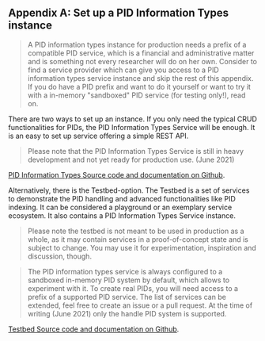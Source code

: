 ## Appendix A: Set up a PID Information Types instance

> A PID information types instance for production needs a prefix of a compatible PID service, which is a financial and administrative matter and is something not every researcher will do on her own. Consider to find a service provider which can give you access to a PID information types service instance and skip the rest of this appendix. If you do have a PID prefix and want to do it yourself or want to try it with a in-memory "sandboxed" PID service (for testing only!), read on.

There are two ways to set up an instance. If you only need the typical CRUD functionalities for PIDs, the PID Information Types Service will be enough. It is an easy to set up service offering a simple REST API.

> Please note that the PID Information Types Service is still in heavy development and not yet ready for production use. (June 2021)

[PID Information Types Source code and documentation on Github](https://github.com/kit-data-manager/pit-service).

Alternatively, there is the Testbed-option. The Testbed is a set of services to demonstrate the PID handling and advanced functionalities like PID indexing. It can be considered a playground or an exemplary service ecosystem. It also contains a PID Information Types Service instance.

> Please note the testbed is not meant to be used in production as a whole, as it may contain services in a proof-of-concept state and is subject to change. You may use it for experimentation, inspiration and discussion, though.

> The PID information types service is always configured to a sandboxed in-memory PID system by default, which allows to experiment with it. To create real PIDs, you will need access to a prefix of a supported PID service. The list of services can be extended, feel free to create an issue or a pull request. At the time of writing (June 2021) only the handle PID system is supported.

[Testbed Source code and documentation on Github](https://github.com/kit-data-manager/testbed4inf).